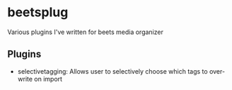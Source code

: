 # beetsplug
Various plugins I've written for beets media organizer

## Plugins
* selectivetagging: Allows user to selectively choose which tags to over-write on import
